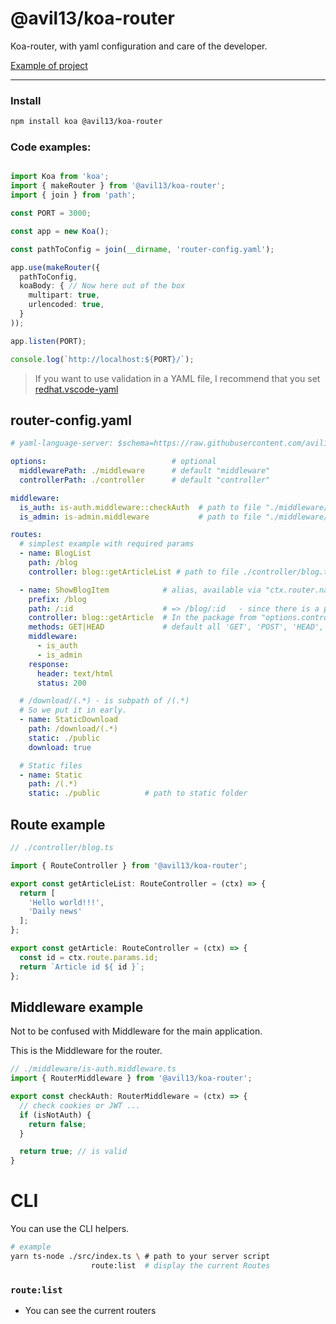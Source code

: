 # @avil13/koa-router

Koa-router, with yaml configuration and care of the developer.

[Example of project](https://github.com/avil13/avil13-koa-router/blob/master/packages/example/)

---

### Install

```bash
npm install koa @avil13/koa-router
```

### Code examples:

```ts

import Koa from 'koa';
import { makeRouter } from '@avil13/koa-router';
import { join } from 'path';

const PORT = 3000;

const app = new Koa();

const pathToConfig = join(__dirname, 'router-config.yaml');

app.use(makeRouter({
  pathToConfig,
  koaBody: { // Now here out of the box
    multipart: true,
    urlencoded: true,
  }
));

app.listen(PORT);

console.log(`http://localhost:${PORT}/`);

```

> If you want to use validation in a YAML file, I recommend that you set [redhat.vscode-yaml](https://marketplace.visualstudio.com/items?itemName=redhat.vscode-yaml)

## router-config.yaml

```yaml
# yaml-language-server: $schema=https://raw.githubusercontent.com/avil13/avil13-koa-router/master/packages/koa-router/src/avil13-koa-router-json-schema/schema.json

options:                            # optional
  middlewarePath: ./middleware      # default "middleware"
  controllerPath: ./controller      # default "controller"

middleware:
  is_auth: is-auth.middleware::checkAuth  # path to file "./middleware/is-auth.middleware.ts"
  is_admin: is-admin.middleware           # path to file "./middleware/is-admin.middleware.ts"

routes:
  # simplest example with required params
  - name: BlogList
    path: /blog
    controller: blog::getArticleList # path to file ./controller/blog.ts"

  - name: ShowBlogItem            # alias, available via "ctx.router.name"
    prefix: /blog
    path: /:id                    # => /blog/:id   - since there is a prefix
    controller: blog::getArticle  # In the package from "options.controllers" in the "blog.ts " using the "getArticle" function `export const getArticle =(...) => {...}`
    methods: GET|HEAD             # default all 'GET', 'POST', 'HEAD', 'PUT', 'DELETE', 'OPTIONS', 'TRACE'
    middleware:
      - is_auth
      - is_admin
    response:
      header: text/html
      status: 200

  # /download/(.*) - is subpath of /(.*)
  # So we put it in early.
  - name: StaticDownload
    path: /download/(.*)
    static: ./public
    download: true

  # Static files
  - name: Static
    path: /(.*)
    static: ./public          # path to static folder
```


## Route example
```ts
// ./controller/blog.ts

import { RouteController } from '@avil13/koa-router';

export const getArticleList: RouteController = (ctx) => {
  return [
    'Hello world!!!',
    'Daily news'
  ];
};

export const getArticle: RouteController = (ctx) => {
  const id = ctx.route.params.id;
  return `Article id ${ id }`;
};
```

## Middleware example

Not to be confused with Middleware for the main application.

This is the Middleware for the router.

```ts
// ./middleware/is-auth.middleware.ts
import { RouterMiddleware } from '@avil13/koa-router';

export const checkAuth: RouterMiddleware = (ctx) => {
  // check cookies or JWT ...
  if (isNotAuth) {
    return false;
  }

  return true; // is valid
}
```

# CLI

You can use the CLI helpers.

```sh
# example
yarn ts-node ./src/index.ts \ # path to your server script
                  route:list  # display the current Routes
```

### `route:list`
  - You can see the current routers
